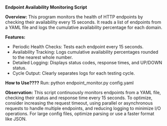 **Endpoint Availability Monitoring Script**

**Overview:**
This program monitors the health of HTTP endpoints by checking their availability every 15 seconds. It reads a list of endpoints from a YAML file and logs the cumulative availability percentage for each domain.

**Features:**
- Periodic Health Checks: Tests each endpoint every 15 seconds.
- Availability Tracking:  Logs cumulative availability percentages rounded to the nearest whole number.
- Detailed Logging:       Displays status codes, response times, and UP/DOWN status.
- Cycle Output:           Clearly separates logs for each testing cycle.

**How to Use????**
Run:
python endpoint_monitor.py config.yaml

**Observation:**
This script continuously monitors endpoints from a YAML file, checking their status and response time every 15 seconds. To optimize, consider increasing the request timeout, using parallel or asynchronous requests to handle multiple endpoints, and reducing logging to minimize I/O operations. For large config files, optimize parsing or use a faster format like JSON.
